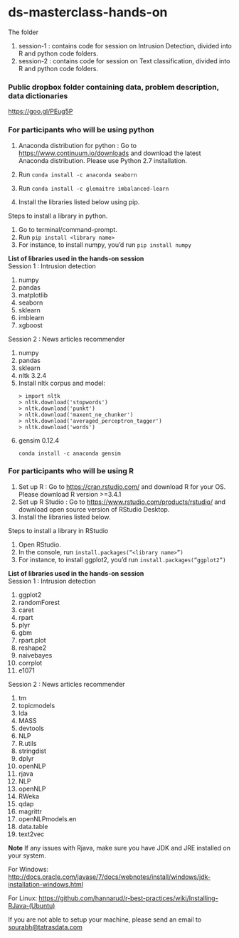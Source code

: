 # ds-masterclass-hands-on



The folder 
1. session-1 : contains code for session on Intrusion Detection, divided into R and python code folders.
2. session-2 : contains code for session on Text classification, divided into R and python code folders.


### Public dropbox folder containing data, problem description, data dictionaries  
https://goo.gl/PEug5P



### For participants who will be using python
1. Anaconda distribution for python : Go to https://www.continuum.io/downloads and download the latest Anaconda distribution. Please use Python 2.7 installation.
4. Run `conda install -c anaconda seaborn`
3. Run `conda install -c glemaitre imbalanced-learn`

4. Install the libraries listed below using pip. 

Steps to install a library in python.
1. Go to terminal/command-prompt.
2. Run ```pip install <library name>```
3. For instance, to install numpy, you’d run ```pip install numpy```

**List of libraries used in the hands-on session**  
Session 1 :  Intrusion detection
1. numpy
2. pandas
3. matplotlib
4. seaborn
5. sklearn
6. imblearn
7. xgboost  

Session 2 : News articles recommender
1. numpy
2. pandas
3. sklearn
4. nltk 3.2.4
5. Install nltk corpus and model:  
   ```$ python
   > import nltk
   > nltk.download('stopwords')
   > nltk.download('punkt')
   > nltk.download('maxent_ne_chunker')
   > nltk.download('averaged_perceptron_tagger')
   > nltk.download('words')   
   ```
6. gensim 0.12.4  
   ```
   conda install -c anaconda gensim
   ```

### For participants who will be using R
1. Set up R : Go to https://cran.rstudio.com/ and download R for your OS. Please download R version >=3.4.1
2. Set up R Studio : Go to  https://www.rstudio.com/products/rstudio/ and download open source version of RStudio Desktop.
3. Install the libraries listed below. 

Steps to install a library in RStudio
1. Open RStudio.
2. In the console, run ```install.packages(“<library name>”)```
3. For instance, to install ggplot2, you’d run ```install.packages(“ggplot2”)```  


**List of libraries used in the hands-on session**  
Session 1 :  Intrusion detection
1. ggplot2
2. randomForest
3. caret
4. rpart
5. plyr
6. gbm
7. rpart.plot
8. reshape2
9. naivebayes
10. corrplot
11. e1071  

Session 2 : News articles recommender
1. tm
2. topicmodels
3. lda
4. MASS
5. devtools
5. NLP
6. R.utils
7. stringdist
8. dplyr
9. openNLP
10. rjava
11. NLP
12. openNLP
13. RWeka
14. qdap
15. magrittr
16. openNLPmodels.en
17. data.table
18. text2vec


**Note** If any issues with Rjava, make sure you have JDK and JRE installed on your system.

For Windows:
http://docs.oracle.com/javase/7/docs/webnotes/install/windows/jdk-installation-windows.html  

For Linux:
https://github.com/hannarud/r-best-practices/wiki/Installing-RJava-(Ubuntu)  


  
  

If you are not able to setup your machine, please send an email to sourabh@tatrasdata.com
